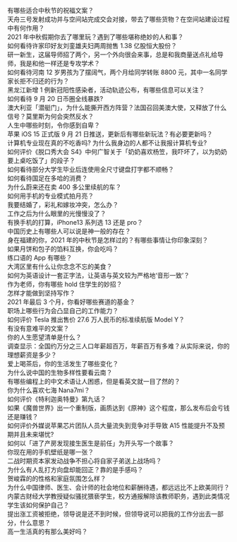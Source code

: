 有哪些适合中秋节的祝福文案？  
天舟三号发射成功并与空间站完成交会对接，带去了哪些货物？在空间站建设过程中有何作用？  
2021 年中秋假期你去了哪里玩？遇到了哪些堪称绝妙的人和事？  
如何看待许家印好友刘銮雄夫妇两周抛售 1.38 亿股恒大股份？  
研一新生，这届导师招了两个，另一个外向很会来事，总是和我商量送点礼给导师，我是和他一样还是专攻学术？  
如何看待河南 12 岁男孩为了摆阔气，两个月给同学转账 8800 元，其中一名同学家长拒不归还的行为？  
黑龙江新增 1 例新冠阳性感染者，活动轨迹公布，有哪些信息可以关注？  
如何看待 9 月 20 日币圈全线暴跌?  
澳大利亚「潜艇门」，为什么能撕开西方阵营？法国召回美澳大使，又释放了什么信号？莫里斯为何会突然反水？  
人生中哪些时刻，令你感到自卑？  
苹果 iOS 15 正式版 9 月 21 日推送，更新后有哪些新玩法？有必要更新吗？  
计算机专业现在真的不吃香吗? 为什么我身边的人都不让我报计算机专业?  
如何评价《脱口秀大会 S4》中何广智关于「奶奶喜欢杨笠，我吓坏了，以为奶奶要上桌吃饭了」的段子？  
如何看待部分大学生毕业后连使用全尺寸键盘打字都不顺畅？  
如何看待国足在多哈的消费？  
为什么蔚来还在卖 400 多公里续航的车？  
如何用手机的专业模式拍月亮？  
我要结婚了，彩礼和嫁妆冲突，怎么办？  
工作之后为什么眼里的光慢慢没了？  
有换手机的打算，iPhone13 系列选 13 还是 pro？  
中国历史上有哪些人可以说是神一般的存在？  
身在福建的你，2021 年的中秋节是怎样过的？有哪些事情让你印象深刻？  
如果月饼和包子的馅料互换，你会吃吗？  
练口语的 App 有哪些？  
大湾区里有什么让你念念不忘的美食？  
如何为英语设计一套正字法，让英语与英文较为严格地‘音形一致’？  
作为老师，你有哪些 hold 住学生的妙招？  
怎样才能做到坚持写作？  
2021 年最后 3 个月，你看好哪些赛道的基金？  
职场上哪些行为会凸显自己的工作能力？  
如何评价 Tesla 推出售价 27.6 万人民币的标准续航版 Model Y？  
有没有意难平的文案？  
你的人生愿望清单是什么？  
调查显示：全国约万分之三人口年薪超百万，年薪百万有多难？从实际来说，你的理想薪资是多少？  
爱上喝茶后，你的生活发生了哪些变化？  
为什么说中国的生物多样性要看云南？  
有哪些编程上的中文术语让人困惑，但是看英文就一目了然的？  
你为什么喜欢七海 Nana7mi？  
如何评价《特利迦奥特曼》第九话？  
如果《魔兽世界》出一个重制版，画质达到《原神》这个程度，那么发布后会亏钱还是赚钱？  
如何评价外媒说苹果芯片团队人员大量流失到竞争对手导致 A15 性能提升不及预期并且未来堪忧?  
如何以「进了产房发现接生医生是前任」为开头写一个故事？  
你现在用的手机壁纸是哪一张？  
二战时期资本家发动战争不担心将自家子弟送上战场吗？  
为什么有人乱打方向盘却能回正？靠的是手感吗？  
贺峻霖的的性格和家庭氛围怎么样？  
为什么中国律师、医生、会计师的社会地位和薪酬待遇，都远远比不上欧美同行？  
内蒙古财经大学教授疑似骚扰猥亵学生，校方通报解除该教师职务，遇到此类情况学生该如何保护自己？  
提出涨工资被拒绝，领导说是还不到时候，但领导说可以把我的工作分出去一部分，什么意思？  
高一生活真的有那么美好吗？  
